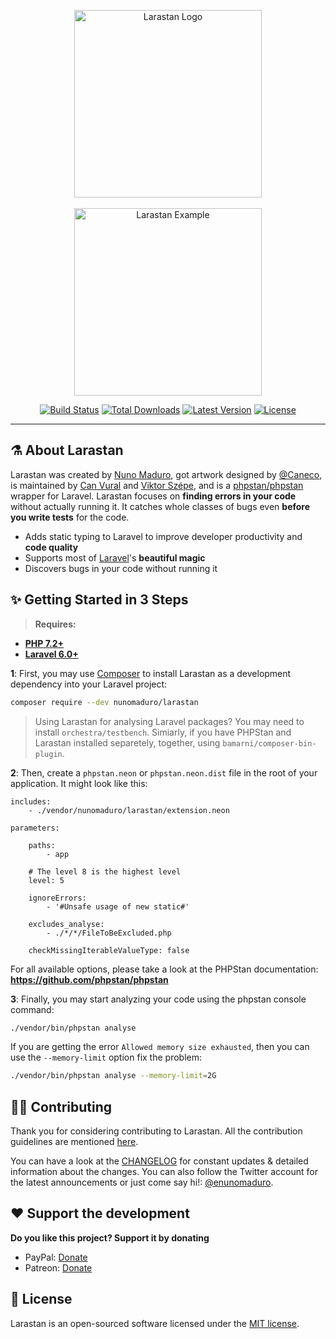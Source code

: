 <p align="center">
    <img src="https://raw.githubusercontent.com/nunomaduro/larastan/master/docs/logo.png" alt="Larastan Logo" width="300">
    <br><br>
    <img src="https://raw.githubusercontent.com/nunomaduro/larastan/master/docs/example.png" alt="Larastan Example" height="300">
</p>

<p align="center">
  <a href="https://travis-ci.org/nunomaduro/larastan"><img src="https://img.shields.io/travis/nunomaduro/larastan/master.svg" alt="Build Status"></img></a>
  <a href="https://packagist.org/packages/nunomaduro/larastan"><img src="https://poser.pugx.org/nunomaduro/larastan/d/total.svg" alt="Total Downloads"></a>
  <a href="https://packagist.org/packages/nunomaduro/larastan"><img src="https://poser.pugx.org/nunomaduro/larastan/v/stable.svg" alt="Latest Version"></a>
  <a href="https://packagist.org/packages/nunomaduro/larastan"><img src="https://poser.pugx.org/nunomaduro/larastan/license.svg" alt="License"></a>
</p>

------

## ⚗️ About Larastan

Larastan was created by [Nuno Maduro](https://github.com/nunomaduro), got artwork designed by [@Caneco](http://github.com/caneco), is maintained by [Can Vural](https://github.com/canvural) and [Viktor Szépe](https://github.com/szepeviktor), and is a [phpstan/phpstan](https://github.com/phpstan/phpstan) wrapper for Laravel. Larastan focuses on **finding errors in your code** without actually running it. It catches whole classes of bugs even **before you write tests** for the code.

- Adds static typing to Laravel to improve developer productivity and **code quality**
- Supports most of [Laravel](https://laravel.com)'s **beautiful magic**
- Discovers bugs in your code without running it

## ✨ Getting Started in 3 Steps

> **Requires:**
- **[PHP 7.2+](https://php.net/releases/)**
- **[Laravel 6.0+](https://github.com/laravel/laravel)**

**1**: First, you may use [Composer](https://getcomposer.org) to install Larastan as a development dependency into your Laravel project:
```bash
composer require --dev nunomaduro/larastan
```

> Using Larastan for analysing Laravel packages? You may need to install `orchestra/testbench`. Simiarly, if you have PHPStan and Larastan installed separetely, together, using `bamarni/composer-bin-plugin`.

**2**: Then, create a `phpstan.neon` or `phpstan.neon.dist` file in the root of your application. It might look like this:

```
includes:
    - ./vendor/nunomaduro/larastan/extension.neon

parameters:

    paths:
        - app

    # The level 8 is the highest level
    level: 5

    ignoreErrors:
        - '#Unsafe usage of new static#'

    excludes_analyse:
        - ./*/*/FileToBeExcluded.php

    checkMissingIterableValueType: false
```

For all available options, please take a look at the PHPStan documentation: **https://github.com/phpstan/phpstan**

**3**: Finally, you may start analyzing your code using the phpstan console command:

```bash
./vendor/bin/phpstan analyse
```

If you are getting the error `Allowed memory size exhausted`, then you can use the `--memory-limit` option fix the problem:

```bash
./vendor/bin/phpstan analyse --memory-limit=2G
```

## 👊🏻 Contributing

Thank you for considering contributing to Larastan. All the contribution guidelines are mentioned [here](CONTRIBUTING.md).

You can have a look at the [CHANGELOG](CHANGELOG.md) for constant updates & detailed information about the changes. You can also follow the Twitter account for the latest announcements or just come say hi!: [@enunomaduro](https://twitter.com/enunomaduro).

## ❤️ Support the development

**Do you like this project? Support it by donating**

- PayPal: [Donate](https://www.paypal.com/cgi-bin/webscr?cmd=_s-xclick&hosted_button_id=66BYDWAT92N6L)
- Patreon: [Donate](https://www.patreon.com/nunomaduro)

## 📖 License

Larastan is an open-sourced software licensed under the [MIT license](LICENSE.md).
